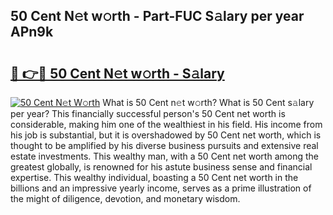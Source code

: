 ## 50 Cent N𝚎t w𝚘rth - Part-FUC S𝚊lary per year APn9k

# <h2><a href="http://gc3kpv7.nevu.top/?p=50+Cent">🔗 👉🔴 50 Cent N𝚎t w𝚘rth - S𝚊lary</a></h2>

[![50 Cent N𝚎t W𝚘rth](https://i.imgur.com/Oavwk0R.jpeg)](http://gc3kpv7.nevu.top/?p=50+Cent)
What is 50 Cent n𝚎t w𝚘rth? What is 50 Cent s𝚊lary per year?
This financially successful person's 50 Cent net worth is considerable, making him one of the wealthiest in his field. His income from his job is substantial, but it is overshadowed by 50 Cent net worth, which is thought to be amplified by his diverse business pursuits and extensive real estate investments. This wealthy man, with a 50 Cent net worth among the greatest globally, is renowned for his astute business sense and financial expertise. This wealthy individual, boasting a 50 Cent net worth in the billions and an impressive yearly income, serves as a prime illustration of the might of diligence, devotion, and monetary wisdom.
